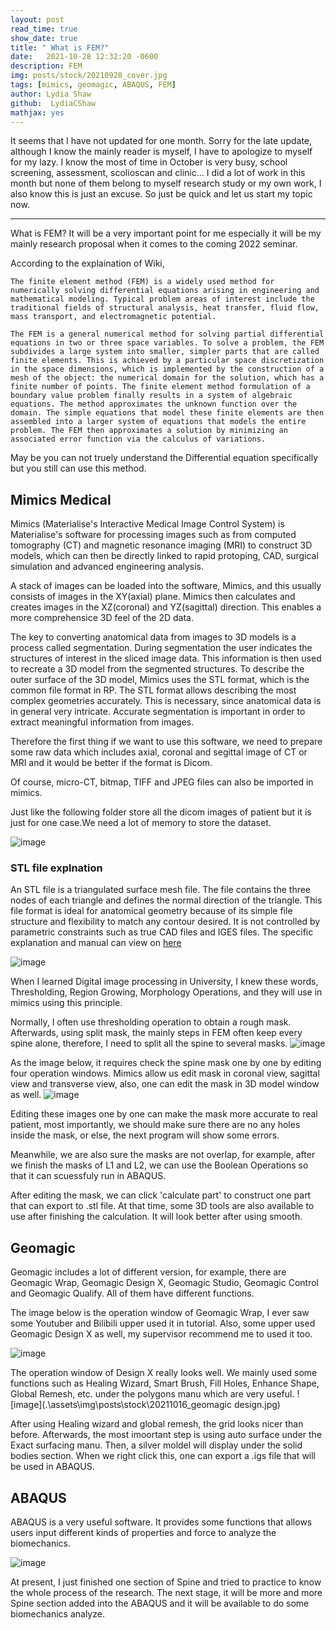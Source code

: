 ```yaml
---
layout: post
read_time: true
show_date: true
title: " What is FEM?"
date:   2021-10-28 12:32:20 -0600
description: FEM 
img: posts/stock/20210928_cover.jpg
tags: [mimics, geomagic, ABAQUS, FEM]
author: Lydia Shaw
github:  LydiaCShaw
mathjax: yes
---
```

It seems that I have not updated for one month. Sorry for the late update, although I know the mainly reader is myself, I have to apologize to myself for my lazy. I know the most of time in October is very busy, school screening, assessment, scolioscan and clinic... I did a lot of work in this month but none of them belong to myself research study or my own work,  I also know this is just an excuse. So just be quick and let us start my topic now.

---
What is FEM? It will be a very important point for me especially it will be my mainly research proposal when it comes to the coming 2022 seminar.

According to the explaination of Wiki,

```
The finite element method (FEM) is a widely used method for numerically solving differential equations arising in engineering and mathematical modeling. Typical problem areas of interest include the traditional fields of structural analysis, heat transfer, fluid flow, mass transport, and electromagnetic potential.
```


```
The FEM is a general numerical method for solving partial differential equations in two or three space variables. To solve a problem, the FEM subdivides a large system into smaller, simpler parts that are called finite elements. This is achieved by a particular space discretization in the space dimensions, which is implemented by the construction of a mesh of the object: the numerical domain for the solution, which has a finite number of points. The finite element method formulation of a boundary value problem finally results in a system of algebraic equations. The method approximates the unknown function over the domain. The simple equations that model these finite elements are then assembled into a larger system of equations that models the entire problem. The FEM then approximates a solution by minimizing an associated error function via the calculus of variations.
```
May be you can not truely understand the Differential equation specifically but you still can use this method.

## Mimics Medical

Mimics (Materialise's Interactive Medical Image Control System) is Materialise's software for processing images such as from computed tomography (CT) and magnetic resonance imaging (MRI) to construct 3D models, which can then be directly linked to rapid protoping, CAD, surgical simulation and advanced engineering analysis.


A stack of images can be loaded into the software, Mimics, and this usually consists of images in the XY(axial) plane. Mimics then calculates and creates images in the XZ(coronal) and YZ(sagittal) direction. This enables a more comprehensice 3D feel of the 2D data.

The key to converting anatomical data from images to 3D models is a process called segmentation. During segmentation the user indicates the structures of interest in the sliced image data. This information is then used to recreate a 3D model from the segmented structures. To describe the outer surface of the 3D model, Mimics uses the STL format, which is the common file format in RP. The STL format allows describing the most complex geometries accurately. This is necessary, since anatomical data is in general very intricate. Accurate segmentation is important in order to extract meaningful information from images.

Therefore the first thing if we want to use this software, we need to prepare some raw data which includes axial, coronal and segittal image of CT or MRI and it would be better if the format is Dicom.

Of course, micro-CT, bitmap, TIFF and JPEG files can also be imported in mimics.

Just like the following folder store all the dicom images of patient but it is just for one case.We need a lot of memory to store the dataset.

![image](.\assets\img\posts\stock\20210928_data.jpg)

### STL file explnation

An STL file is a triangulated surface mesh file. The file contains the three nodes of each triangle and defines the normal direction of the triangle. This file format is ideal for anatomical geometry because of its simple file structure and flexibility to match any contour desired. It is not controlled by parametric constraints such as true CAD files and IGES files.  The specific explanation and manual can view on [here](https://www.researchgate.net/profile/Yousof_Mohandes2/post/can_anyone_suggest_me_any_appropriate_resources_for_Learning_MIMICS_and_3Matic/attachment/59d635f579197b80779936d2/AS:386294329954307@1469111153848/download/Mimics+Student+Edition+Course+Book.pdf)

![image](.\assets\img\posts\stock\20210928_triangular.png)



When I learned Digital image processing in University, I knew these words, Thresholding, Region Growing, Morphology Operations, and they will use in mimics using this principle.

Normally, I often use thresholding operation to obtain a rough mask. Afterwards, using split mask, the mainly steps in FEM often keep every spine alone, therefore, I need to split all the spine to several masks.
![image](.\assets\img\posts\stock\20210928_mimics.jpg)

As the image below, it requires check the spine mask one by one by editing four operation windows. Mimics allow us edit mask in coronal view, sagittal view and transverse view, also, one can edit the mask in 3D model window as well.
![image](.\assets\img\posts\stock\20210928_mimics2.jpg)

Editing these images one by one can make the mask more accurate to real patient, most importantly, we should make sure there are no any holes inside the mask, or else, the next program will show some errors.

Meanwhile, we are also sure the masks are not overlap, for example, after we finish the masks of L1 and L2, we can use the Boolean Operations so that it can scuessfuly run in ABAQUS.

After editing the mask, we can click 'calculate part' to construct one part that can export to .stl file. At that time, some 3D tools are also available to use after finishing the calculation. It will look better after using smooth.

## Geomagic

Geomagic includes a lot of different version, for example, there are Geomagic Wrap, Geomagic Design X, Geomagic Studio, Geomagic Control and Geomagic Qualify. All of them have different functions.

The image below is the operation window of Geomagic Wrap, I ever saw some Youtuber and Bilibili upper used it in tutorial. Also, some upper used Geomagic Design X as well, my supervisor recommend me to used it too.

![image](.\assets\img\posts\stock\20210928_geomagicwrap.jpg)

The operation window of Design X really looks well. We mainly used some functions such as Healing Wizard, Smart Brush, Fill Holes, Enhance Shape, Global Remesh, etc. under the polygons manu which are very useful.
![image](.\assets\img\posts\stock\20211016_geomagic design.jpg)

After using Healing wizard and global remesh, the grid looks nicer than before. Afterwards, the most imoortant step is using auto surface under the Exact surfacing manu. Then, a silver moldel will display under the solid bodies section. When we right click this, one can export a .igs file that will be used in ABAQUS.

## ABAQUS

ABAQUS is a very useful software. It provides some functions that allows users input different kinds of properties and force to analyze the biomechanics.

![image](.\assets\img\posts\stock\20211016_ABAQUS.jpg)

At present, I just finished one section of Spine and tried to practice to know the whole process of the research. The next stage, it will be more and more Spine section added into the ABAQUS and it will be available to do some biomechanics analyze.